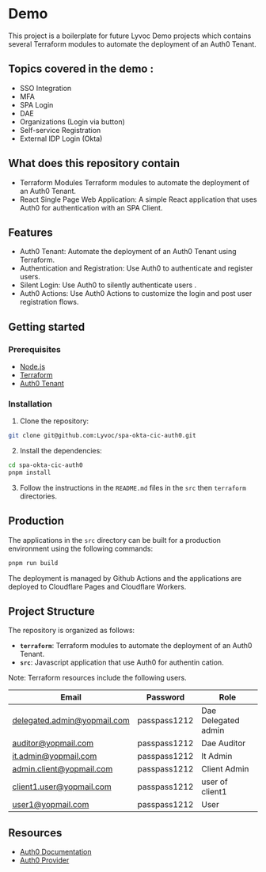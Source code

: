 # Demo
This project is a boilerplate for future Lyvoc Demo projects which contains several Terraform modules to automate the deployment of an Auth0 Tenant.

## Topics covered in the demo : 
- SSO Integration 
- MFA
- SPA Login
- DAE
- Organizations (Login via button)
- Self-service Registration 
- External IDP Login (Okta)

## What does this repository contain
- Terraform Modules Terraform modules to automate the deployment of an Auth0 Tenant.
- React Single Page Web Application: A simple React application that uses Auth0 for authentication with an SPA Client.

## Features 
- Auth0 Tenant: Automate the deployment of an Auth0 Tenant using Terraform.
- Authentication and Registration: Use Auth0 to authenticate and register users.
- Silent Login: Use Auth0 to silently authenticate users .
- Auth0 Actions: Use Auth0 Actions to customize the login and post user registration flows.

## Getting started
### Prerequisites
- [Node.js](https://nodejs.org/en/download/package-manager)
- [Terraform](https://developer.hashicorp.com/terraform/tutorials/aws-get-started/install-cli)
- [Auth0 Tenant](https://auth0.com/docs/get-started/auth0-overview/create-tenants)

### Installation

1. Clone the repository:

```bash
git clone git@github.com:Lyvoc/spa-okta-cic-auth0.git
```

2. Install the dependencies:

```bash
cd spa-okta-cic-auth0
pnpm install
```

3. Follow the instructions in the `README.md` files in the `src` then `terraform` directories.

## Production

The applications in the `src` directory can be built for a production environment using the following commands:

```bash
pnpm run build
```

The deployment is managed by Github Actions and the applications are deployed to Cloudflare Pages and Cloudflare Workers.
## Project Structure

The repository is organized as follows:

- **`terraform`**: Terraform modules to automate the deployment of an Auth0 Tenant.
- **`src`**: Javascript application that use Auth0 for authentin cation.

Note: Terraform resources include the following users.

| Email                                 | Password       | Role                |
| ------------------------------------- | -------------- | --------------------|
| delegated.admin@yopmail.com           | passpass$12$12 | Dae Delegated admin |
| auditor@yopmail.com                   | passpass$12$12 | Dae Auditor         |
| it.admin@yopmail.com                  | passpass$12$12 | It Admin            |
| admin.client@yopmail.com              | passpass$12$12 | Client Admin        |
| client1.user@yopmail.com              | passpass$12$12 | user of client1     |
| user1@yopmail.com                     | passpass$12$12 | User                |

## Resources 
- [Auth0 Documentation](https://auth0.com/docs)
- [Auth0 Provider](https://registry.terraform.io/providers/auth0/auth0/latest/docs)
